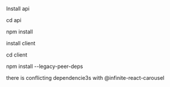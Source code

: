 Install api

cd api

npm install


install client

cd client

npm install --legacy-peer-deps

there is conflicting dependencie3s with @infinite-react-carousel
